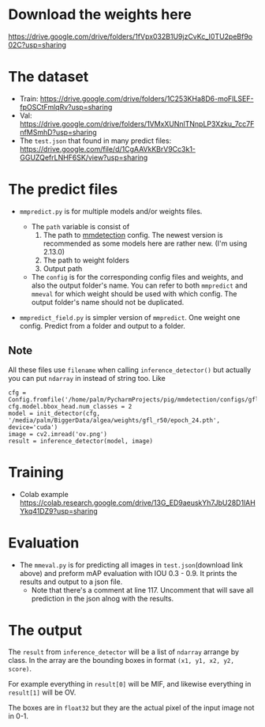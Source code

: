 # Download the weights here
https://drive.google.com/drive/folders/1fVpx032B1U9jzCvKc_I0TU2peBf9o02C?usp=sharing

# The dataset
 * Train: https://drive.google.com/drive/folders/1C253KHa8D6-moFILSEF-fpOSCtFmlqRv?usp=sharing
 * Val: https://drive.google.com/drive/folders/1VMxXUNnlTNnpLP3Xzku_7cc7FnfMSmhD?usp=sharing
 * The `test.json` that found in many predict files: https://drive.google.com/file/d/1CgAAVkKBrV9Cc3k1-GGUZQefrLNHF6SK/view?usp=sharing

# The predict files
 * `mmpredict.py` is for multiple models and/or weights files.
   * The `path` variable is consist of
     1. The path to [mmdetection](https://github.com/open-mmlab/mmdetection) config. The newest version is recommended as some models here
     are rather new. (I'm using 2.13.0)
     2. The path to weight folders
     3. Output path
   * The `config` is for the corresponding config files and weights, and also
   the output folder's name. 
   You can refer to both `mmpredict` and `mmeval` for which weight 
   should be used with which config. The output folder's name should not be duplicated.
   
 * `mmpredict_field.py` is simpler version of `mmpredict`. One weight one config.
 Predict from a folder and output to a folder.
 ## Note
 All these files use `filename` when calling `inference_detector()` but actually
 you can put `ndarray` in instead of string too. Like
 ```
cfg = Config.fromfile('/home/palm/PycharmProjects/pig/mmdetection/configs/gfl/gfl_r50_fpn_mstrain_2x_coco.py')
cfg.model.bbox_head.num_classes = 2
model = init_detector(cfg, '/media/palm/BiggerData/algea/weights/gfl_r50/epoch_24.pth', device='cuda')
image = cv2.imread('ov.png')
result = inference_detector(model, image)
 ```

# Training
 * Colab example https://colab.research.google.com/drive/13G_ED9aeuskYh7JbU28D1lAHYkq41DZ9?usp=sharing
 
# Evaluation
 * The `mmeval.py` is for predicting all images in `test.json`(download link above)
 and preform mAP evaluation with IOU 0.3 - 0.9. It prints the results and output
 to a json file.
   * Note that there's a comment at line 117. Uncomment that will save all prediction
   in the json alnog with the results.

# The output
The `result` from `inference_detector` will be a list of `ndarray` arrange by class.
In the array are the bounding boxes in format `(x1, y1, x2, y2, score)`.

For example everything in `result[0]` will be MIF, and likewise everything in
`result[1]` will be OV. 

The boxes are in `float32` but they are the actual pixel of the input image not in 0-1.
